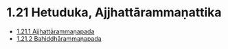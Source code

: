 # 1.21 Hetuduka, Ajjhattārammaṇattika

* [1.21.1 Ajjhattārammaṇapada](1.21/1.21.1.md)
* [1.21.2 Bahiddhārammaṇapada](1.21/1.21.2.md)
